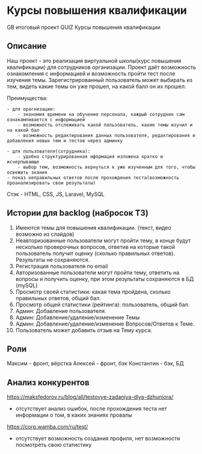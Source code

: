 # Курсы повышения квалификации
GB итоговый проект QUIZ Курсы повышения квалификации

## Описание
Наш проект - это реализация виртуальной школы(курс повышения квалификации) для сотрудников организации. Проект даёт возможность ознакомления с информацией и возможность пройти тест после изучения темы. Зарегистрированный пользователь может выбирать из тем, видеть какие темы он уже прошел, на какой балл он их прошел.

Преимущества:

	- для орагнизации:
		- экономия времени на обучение персонала, каждый сотрудник сам ознакамливается с информацией
		- возможность отслеживать какой пользователь, какие темы изучил и на какой бал
		- возможность редактирования данных пользователя, редактирования и добавления новых тем и тестов через админку

	- для пользователя(сотрудника):
		- удобно структурированная иформация изложена кратко и исчерпывающе
		- выбор тем, возможность вернуться к уже изученным для того, чтобы освежить знания
    - показ неправильных ответов после прохождения теста(возможность проанализировать свои результаты)

Стэк - HTML, CSS, JS, Laravel, MySQL

## Истории для backlog (набросок ТЗ)
1. Имеются темы для повышения квалификации. (текст, видео возможно из слайдов)
2. Неавторизованные пользователи могут пройти тему, в конце будут несколько проверочных вопросов, ответив на которые такой пользователь получит оценку (сколько правильных ответов).
   Результаты не сохраняются.
3. Регистрация пользователя по email
4. Авторизованные пользователи могут пройти тему, ответить на вопросы и получить оценку,
   при этом результаты сохраняются в БД (mySQL)
5. Просмотр своей статистики: какая тема пройдена, сколько правильных ответов, общий бал.
6. Просмотр общей статистики (рейтинга): пользователь, общий бал.
7. Админ: Добавление пользователя.
8. Админ: Добавление/удаление/изменение Темы
9. Админ: Добавление/удаление/изменение Вопросов/Ответов к Теме.
10. Пользователь может добавить отзыв на Тему курса.

## Роли
Максим - фронт, вёрстка
Алексей - фронт, бэк
Константин - бэк, БД

## Анализ конкурентов

https://maksfedorov.ru/blog/all/testovye-zadaniya-dlya-dzhuniora/
- отсутствует анализ ошибок, после прохождения теста нет информации о том, в каких знаниях провалы

https://corp.wamba.com/ru/test/
- отсутствует возможность создания профиля, нет возможности посмотреть свою статистику
